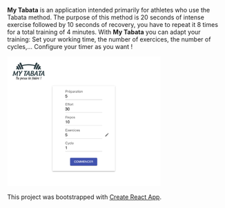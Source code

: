 **My Tabata** is an application intended primarily for athletes who use the Tabata method. The purpose of this method is 20 seconds of intense exercise followed by 10 seconds of recovery, you have to repeat it 8 times for a total training of 4 minutes. With **My Tabata** you can adapt your training: Set your working time, the number of exercices, the number of cycles,... Configure your timer as you want !

<img src="src/assets/app-screenshot.png" alt="Screenshot of app" style="margin: auto; height: 300px;" />

This project was bootstrapped with [Create React App](https://github.com/facebook/create-react-app).
